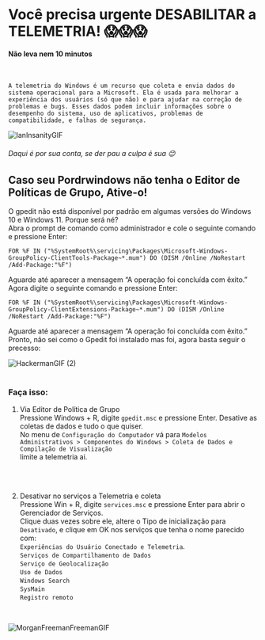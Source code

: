 # Você precisa urgente DESABILITAR a TELEMETRIA! 😱😱😱
#### Não leva nem 10 minutos
<br>

`
A telemetria do Windows é um recurso que coleta e envia dados do sistema operacional para a Microsoft.
Ela é usada para melhorar a experiência dos usuários (só que não) e para ajudar na correção de problemas e bugs.
Esses dados podem incluir informações sobre o desempenho do sistema, uso de aplicativos, problemas de compatibilidade, e falhas de segurança.
`
<br>

![IanInsanityGIF](https://github.com/user-attachments/assets/7dadea2a-65ed-4f95-8ed3-691523cb4bf0)
###### Daqui é por sua conta, se der pau a culpa é sua 😊

## Caso seu Pordrwindows não tenha o Editor de Políticas de Grupo, Ative-o! 

O gpedit não está disponível por padrão em algumas versões do Windows 10 e Windows 11. Porque será né?<br/>
Abra o prompt de comando como administrador e cole o seguinte comando e pressione Enter:
```
FOR %F IN ("%SystemRoot%\servicing\Packages\Microsoft-Windows-GroupPolicy-ClientTools-Package~*.mum") DO (DISM /Online /NoRestart /Add-Package:"%F")
```
   
Aguarde até aparecer a mensagem “A operação foi concluída com êxito.” <br/>
Agora digite o seguinte comando e pressione Enter:
```
FOR %F IN ("%SystemRoot%\servicing\Packages\Microsoft-Windows-GroupPolicy-ClientExtensions-Package~*.mum") DO (DISM /Online /NoRestart /Add-Package:"%F")
```

Aguarde até aparecer a mensagem “A operação foi concluída com êxito.” <br/>
Pronto, não sei como o Gpedit foi instalado mas foi, agora basta seguir o precesso:

![HackermanGIF (2)](https://github.com/user-attachments/assets/d2916355-7459-4b39-85e1-85291710124b)
<br>
<br>

### Faça isso:

1. Via Editor de Política de Grupo<br/>
      Pressione Windows + R, digite `gpedit.msc` e pressione Enter. Desative as coletas de dados e tudo o que quiser. <br/>
      No menu de `Configuração do Computador` vá para `Modelos Administrativos > Componentes do Windows > Coleta de Dados e Compilação de Visualização`<br/>
      limite a telemetria ai.
<br>      
<br>

2. Desativar no serviços a Telemetria e coleta<br/>
      Pressione Win + R, digite `services.msc` e pressione Enter para abrir o Gerenciador de Serviços.<br/>
      Clique duas vezes sobre ele, altere o Tipo de inicialização para `Desativado`, e clique em OK nos serviços que tenha o nome parecido com:<br/>
      `Experiências do Usuário Conectado e Telemetria`.<br/>
      `Serviços de Compartilhamento de Dados`<br/>
      `Serviço de Geolocalização`<br/>
      `Uso de Dados`<br/>
      `Windows Search`<br/>
      `SysMain`<br>
      `Registro remoto`<br>
<br>

![MorganFreemanFreemanGIF](https://github.com/user-attachments/assets/535ffb5a-11e1-4482-99bf-7130a433d983)


